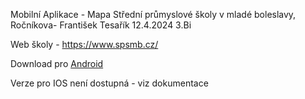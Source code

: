 Mobilní Aplikace - Mapa Střední průmyslové školy v mladé boleslavy, Ročníkova- František Tesařík 12.4.2024 3.Bi

Web školy - https://www.spsmb.cz/

Download pro [Android](https://www.dropbox.com/scl/fi/kh6p624i6hqa7ob4zjz2w/application-eb257d08-e5f6-4475-bc23-463d7d12f8f3.apk?rlkey=1jfelcdo80nh5jnnytp4z12rl&st=uagj17r3&dl=0)

Verze pro IOS není dostupná - viz dokumentace
